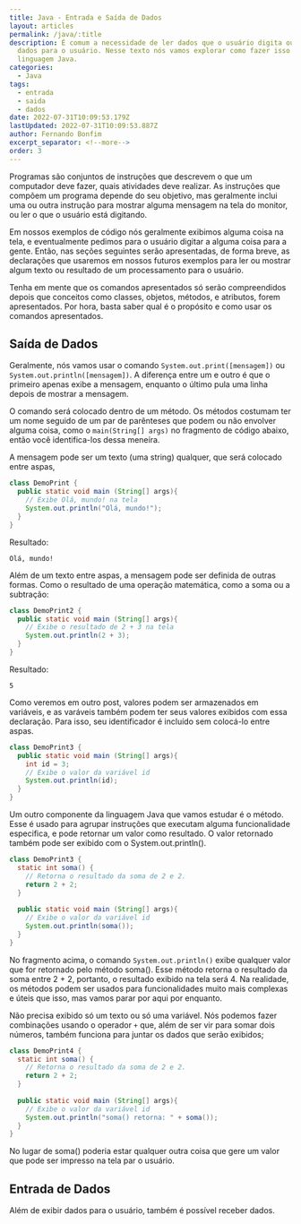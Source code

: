```yaml
---
title: Java - Entrada e Saída de Dados
layout: articles
permalink: /java/:title
description: É comum a necessidade de ler dados que o usuário digita ou mostrar
  dados para o usuário. Nesse texto nós vamos explorar como fazer isso usando a
  linguagem Java.
categories:
  - Java
tags:
  - entrada
  - saida
  - dados
date: 2022-07-31T10:09:53.179Z
lastUpdated: 2022-07-31T10:09:53.887Z
author: Fernando Bonfim
excerpt_separator: <!--more-->
order: 3
---
```

Programas são conjuntos de instruções que descrevem o que um computador deve fazer, quais atividades deve realizar. As instruções que compõem um programa depende do seu objetivo, mas geralmente inclui uma ou outra instrução para mostrar alguma mensagem na tela do monitor, ou ler o que o usuário está digitando. 

Em nossos exemplos de código nós geralmente exibimos alguma coisa na tela, e eventualmente pedimos para o usuário digitar a alguma coisa para a gente.  Então, nas seções seguintes serão apresentadas, de forma breve, as declarações que usaremos em nossos futuros exemplos para ler ou mostrar algum texto ou resultado de um processamento para o usuário. 

Tenha em mente que os comandos apresentados só serão compreendidos depois que conceitos como classes, objetos, métodos, e atributos, forem apresentados. Por hora, basta saber qual é o propósito e como usar os comandos apresentados.

## Saída de Dados

Geralmente, nós vamos usar o comando `System.out.print([mensagem])` ou `System.out.println([mensagem])`.  A diferença entre um e outro é que o primeiro apenas exibe a mensagem, enquanto o último pula uma linha depois de mostrar a mensagem.

O comando será colocado dentro de um método. Os métodos costumam ter um nome seguido de um par de parênteses que podem ou não envolver alguma coisa, como o `main(String[] args)` no fragmento de código abaixo, então você identifica-los dessa meneíra.

A mensagem pode ser um texto (uma string) qualquer, que será colocado entre aspas,

```java
class DemoPrint {
  public static void main (String[] args){
    // Exibe Olá, mundo! na tela
    System.out.println("Olá, mundo!");
  }
}
```

Resultado:

```
Olá, mundo!
```

Além de um texto entre aspas, a mensagem pode ser definida de outras formas. Como o resultado de uma operação matemática, como a soma ou a subtração:

```java
class DemoPrint2 {
  public static void main (String[] args){
    // Exibe o resultado de 2 + 3 na tela
    System.out.println(2 + 3);
  }
}
```

Resultado:

```
5
```

Como veremos em outro post, valores podem ser armazenados em variáveis, e as varáveis também podem ter seus valores exibidos com essa declaração. Para isso, seu identificador é incluído sem colocá-lo entre aspas.

```java
class DemoPrint3 {
  public static void main (String[] args){
    int id = 3;
    // Exibe o valor da variável id
    System.out.println(id);
  }
}
```

Um outro componente da linguagem Java que vamos estudar é o método. Esse é usado para agrupar instruções que executam alguma funcionalidade especifica, e pode retornar um valor como resultado. O valor retornado também pode ser exibido com o System.out.println().

```java
class DemoPrint3 {
  static int soma() {
    // Retorna o resultado da soma de 2 e 2.
    return 2 + 2;
  }
  
  public static void main (String[] args){
    // Exibe o valor da variável id
    System.out.println(soma());
  }
}
```

No fragmento acima, o comando `System.out.println()` exibe qualquer valor que for retornado pelo método soma(). Esse método retorna o resultado da soma entre 2 + 2, portanto, o resultado exibido na tela será 4. Na realidade, os métodos podem ser usados para funcionalidades muito mais complexas e úteis que isso, mas vamos parar por aqui por enquanto.

Não precisa exibido só um texto ou só uma variável.  Nós podemos fazer combinações usando o operador `+`  que,  além de ser vir para somar dois números, também funciona para juntar os dados que serão exibidos;

```java
class DemoPrint4 {
  static int soma() {
    // Retorna o resultado da soma de 2 e 2.
    return 2 + 2;
  }
  
  public static void main (String[] args){
    // Exibe o valor da variável id
    System.out.println("soma() retorna: " + soma());
  }
}
```

No lugar de soma() poderia estar qualquer outra coisa que gere um valor que pode ser impresso na tela par o usuário.

## Entrada de Dados

Além de exibir dados para o usuário, também é possível receber dados.